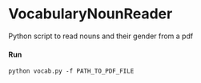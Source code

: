# VocabularyNounReader

Python script to read nouns and their gender from a pdf

#### Run
`python vocab.py -f PATH_TO_PDF_FILE`
